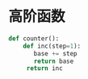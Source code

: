 # 高阶函数
``` python
def counter():
    def inc(step=1):
       base += step
       return base
     return inc
 ```
 
<!--stackedit_data:
eyJoaXN0b3J5IjpbMTg3ODg1Nzg5OCwxODc4ODU3ODk4XX0=
-->